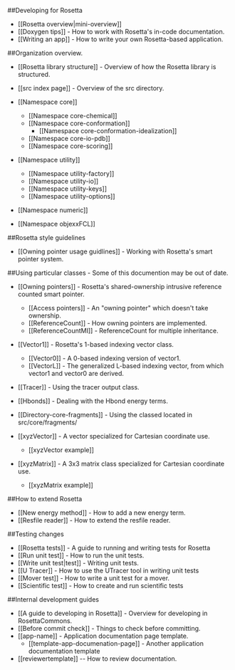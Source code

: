 
##Developing for Rosetta

- [[Rosetta overview|mini-overview]]
- [[Doxygen tips]] - How to work with Rosetta's in-code documentation.
- [[Writing an app]] - How to write your own Rosetta-based application.

##Organization overview.
- [[Rosetta library structure]] - Overview of how the Rosetta library is structured.
- [[src index page]] - Overview of the src directory.

- [[Namespace core]]
    * [[Namespace core-chemical]]
    * [[Namespace core-conformation]]
        * [[Namespace core-conformation-idealization]]
    * [[Namespace core-io-pdb]]
    * [[Namespace core-scoring]]
- [[Namespace utility]]
    * [[Namespace utility-factory]]
    * [[Namespace utility-io]]
    * [[Namespace utility-keys]]
    * [[Namespace utility-options]]
- [[Namespace numeric]]
- [[Namespace objexxFCL]]

##Rosetta style guidelines

- [[Owning pointer usage guidlines]] - Working with Rosetta's smart pointer system.

##Using particular classes - Some of this documention may be out of date.

- [[Owning pointers]] - Rosetta's shared-ownership intrusive reference counted smart pointer.
    * [[Access pointers]] - An "owning pointer" which doesn't take ownership.
    * [[ReferenceCount]] - How owning pointers are implemented.
    * [[ReferenceCountMI]] - ReferenceCount for multiple inheritance.
- [[Vector1]] - Rosetta's 1-based indexing vector class.
    * [[Vector0]] - A 0-based indexing version of vector1.
    * [[VectorL]] - The generalized L-based indexing vector, from which vector1 and vector0 are derived.
- [[Tracer]] - Using the tracer output class.

- [[Hbonds]] - Dealing with the Hbond energy terms.
- [[Directory-core-fragments]] - Using the classed located in src/core/fragments/

- [[xyzVector]] - A vector specialized for Cartesian coordinate use.
    * [[xyzVector example]]
- [[xyzMatrix]] - A 3x3 matrix class specialized for Cartesian coordinate use.
    * [[xyzMatrix example]]

##How to extend Rosetta

- [[New energy method]] - How to add a new energy term.
- [[Resfile reader]] - How to extend the resfile reader.

##Testing changes

- [[Rosetta tests]] - A guide to running and writing tests for Rosetta
- [[Run unit test]] - How to run the unit tests.
- [[Write unit test|test]] - Writing unit tests.
- [[U Tracer]] - How to use the UTracer tool in writing unit tests
- [[Mover test]] - How to write a unit test for a mover.  
- [[Scientific test]] - How to create and run scientific tests

##Internal development guides

- [[A guide to developing in Rosetta]] - Overview for developing in RosettaCommons.  
- [[Before commit check]] - Things to check before committing.  
- [[app-name]] - Application documentation page template.
    * [[template-app-documenation-page]] - Another application documentation template
- [[reviewertemplate]] -- How to review documentation.  



